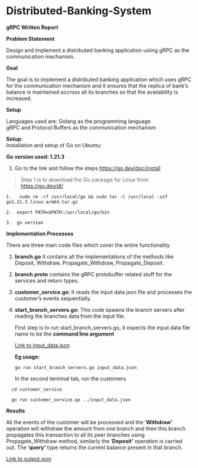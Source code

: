 # Distributed-Banking-System

**gRPC Written Report**

**Problem Statement**

Design and implement a distributed banking application usiing gRPC as
the communication mechanism.

**Goal**

The goal is to implement a distributed banking application which uses
gRPC for the communication mechanism and it ensures that the replica of
bank’s balance is maintained accross all its branches so that the
availability is increased.

**Setup**

Languages used are: Golang as the programming language  
gRPC and Protocol Buffers as the communication mechanism

**Setup**:  
Installation and setup of Go on Ubuntu:

**Go version used: 1.21.3**

1.  Go to the link and follow the steps
    [<u>https://go.dev/doc/install</u>](https://go.dev/doc/install) 

> Step 1 is to download the Go package for Linux from
> [<u>https://go.dev/dl/</u>](https://go.dev/dl/) 
```
1.   sudo rm -rf /usr/local/go && sudo tar -C /usr/local -xzf go1.21.3.linux-arm64.tar.gz

2.  export PATH=$PATH:/usr/local/go/bin

3.  go version
```
**Implementation Processes**

There are three main code files which cover the entire functionality

1.  **branch.go** it contains all the implementations of the methods
    like Deposit, Withdraw, Propagate_Withdraw, Propagate_Deposit.

2.  **branch.proto** contains the gRPC protobuffer related stuff for the
    services and return types.

3.  **customer_service.go**: It reads the input data json file and
    processes the customer’s events sequentially.

4.  **start_branch_servers.go**: This code spawns the branch servers
    after reading the branches data from the input file.

    First step is to run start_branch_servers.go, it expects the input
    data file name to be the **command line argument**
    
    [Link to input_data.json](input_data.json)
    
    **Eg usage:**
    ```
    go run start_branch_servers.go input_data.json
    ```

    In the second terminal tab, run the customers
  ```
    cd customer_service

    go run customer_service.go ../input_data.json
```
**Results**

All the events of the customer will be processed and the ‘**Withdraw’**
operation will withdraw the amount from one branch and then this branch
propagates this transaction to all its peer branches using
Propagate_Withdraw method, similarly the ‘**Deposit’** operation is
carried out. The ‘**query’** type returns the current balance present in
that branch.

[Link to output.json](output.json)

